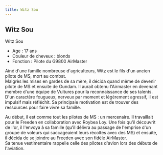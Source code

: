 ```yaml
---
title: Witz Sou
---
```


Witz Sou
--------

Witz Sou  
- Age : 17 ans  
- Couleur de cheveux : blonds  
- Fonction : Pilote du G9800 AirMaster  
  
Ainé d'une famille nombreuse d'agriculteurs, Witz est le fils d'un ancien pilote de MS, mort au combat.   
Malgrès les mises en gardes de sa mère, il décida quand même de devenir pilote de MS et ensuite de Gundam. Il aurait obtenu l'Airmaster en devenant membre d'une équipe de Vultures pour la reconnaissance de ses talents.  
D'un caractère fougueux, nerveux par moment et légèrement agressif, il est impulsif mais réfléchit. Sa principale motivation est de trouver des ressources pour faire vivre sa famille.


Au début, il est comme tout les pilotes de MS : un mercenaire. Il travaillait pour le Freeden en collaboration avec Roybea Loy. Une fois qu'il découvrit de l'or, il l'envoya à sa famille (qu'il délivra au passage de l'emprise d'un groupe de voleurs qui saccageaient leurs récoltes avec des MS) et ensuite, il décida de se joindre au Freeden avec son fidèle AirMaster.   
Sa tenue vestimentaire rappelle celle des pilotes d'avion lors des débuts de l'aviation.

